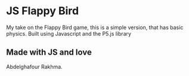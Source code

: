 # JS Flappy Bird
My take on the Flappy Bird game, this is a simple version, that has basic physics.
Built using Javascript and the P5.js library



## Made with JS and love
Abdelghafour Rakhma.

